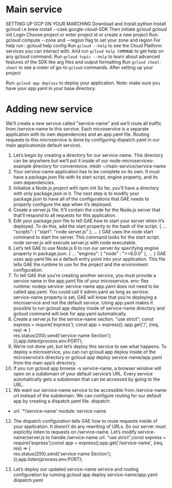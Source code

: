 # Main service
SETTING UP GCP ON YOUR MARCHING
Download and Install python
Install gcloud i.e brew install --cask google-cloud-SDK
Then initiate gcloud 
gcloud init
Login 
Choose project or enter project id or create a new project
Run: gcloud compute --zone and --region flag to set your zone and region
For help run : gcloud help config
Run `gcloud --help` to see the Cloud Platform services you can interact with. 
And run `gcloud help COMMAND` to get help on any gcloud command.
Run `gcloud topic --help` to learn about advanced features of the SDK like arg files and output formatting
Run `gcloud cheat-sheet` to see a roster of go-to `gcloud` commands.
After setting up your project

Run: `gcloud app deploys` to deploy your application. 
Note: make sure you have your app.yaml in your base directory. 

# Adding new service
We’ll create a new service called "service-name" and we’ll route all traffic from /service-name to this service. Each microservice is a separate application with its own dependencies and an app.yaml file. Routing requests to this microservice is done by configuring dispatch.yaml in our main application(ie default service).
1. Let’s begin by creating a directory for our service-name. This directory can be anywhere but we’ll put it inside of our node-microservices-example directory for convenience. mkdir ~/main-service/service-name
2. Your service-name application has to be complete on its own. It must have a package.json file with its start script, engine property, and its own dependencies. 
3. Initialize a Node.js project with npm init
So far, you’ll have a directory with only package.json in it. The next step is to modify your package.json to have all of the configurations that GAE needs to properly configure the app when it’s deployed.
4. Create a server.js file. It’ll contain the code for the Node.js server that that’ll respond to all requests for this application.
5. Edit your package.json file to tell GAE how to start your server when it’s deployed. To do this, add the start property to the hash of the script.
{
  ...
  "scripts": {
    "start": "node server.js"
  },
  ...
}
GAE uses the node start command to start the server. This command looks for the start script. node server.js will execute server.js with node executable.
6. Let’s tell GAE to use Node.js 6 to run our server by specifying engine property in package.json.
{
  ...
  "engines": { 
    "node" : ">=6.0.0" 
  },
  ...
}
GAE uses app.yaml file as a default entry point into your application. This file tells GAE the runtime to use for the project and the environment configuration.
7. To tell GAE that you’re creating another service, you must provide a service name in the app.yaml file of your microservice.
      env: flex
      runtime: nodejs
     service: service-name
app.yaml does not need to be called app.yaml. You could call it admin.yaml as long as service: service-name property is set, GAE will know that you’re deploying a microservice and not the default service. Using app.yaml makes it possible to run gcloud app deploy inside of service-name directory and gcloud command will look for app.yaml automatically.
8. Create a server.js for the service-name section.
"use strict"; const express = require('express'); const app = express(); app.get('/', (req, res) => {    
   res.status(200).send('service-name Section');
});app.listen(process.env.PORT);
9. We’re not done yet, but let’s deploy this service to see what happens. To deploy a microservice, you can run gcloud app deploy inside of the microservice’s directory or gcloud app deploy service-name/app.yaml from the main app’s directory.
10. If you run gcloud app browse -s service-name, a browser window will open on a subdomain of your default service’s URL. Every service automatically gets a subdomain that can be accessed by going to the URL.
11. We want our service-name service to be accessible from /service-name url instead of the subdomain. We can configure routing for our default app by creating a dispatch.yaml file.
dispatch:
  - url: '*/service-name'
    module: service-name
12. The dispatch configuration tells GAE how to route requests inside of your application. It doesn’t do any rewriting of URLs. So our server must explicitly listen to requests on /service-name. Let’s modify service-name/server.js to handle /service-name url.
"use strict";const express = require('express');const app = express();app.get('/service-name', (req, res) => {    
   res.status(200).send('service-name Section');
});app.listen(process.env.PORT);

13. Let’s deploy our updated service-name service and routing configuration by running gcloud app deploy service-name/app.yaml dispatch.yaml
